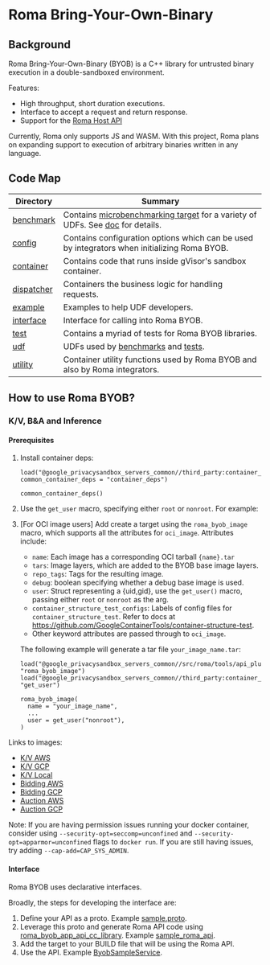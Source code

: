 # Roma Bring-Your-Own-Binary

## Background

Roma Bring-Your-Own-Binary (BYOB) is a C++ library for untrusted binary execution in a
double-sandboxed environment.

Features:

-   High throughput, short duration executions.
-   Interface to accept a request and return response.
-   Support for the [Roma Host API](/docs/roma/host_api.md)

Currently, Roma only supports JS and WASM. With this project, Roma plans on expanding support to
execution of arbitrary binaries written in any language.

## Code Map

<!-- prettier-ignore-start -->
<!-- markdownlint-disable line-length -->
| Directory                                | Summary                                                                                                                                                 |
| ---------------------------------------- | ------------------------------------------------------------------------------------------------------------------------------------------------------- |
| [benchmark](/src/roma/byob/benchmark/)   | Contains [microbenchmarking target](https://github.com/google/benchmark) for a variety of UDFs. See [doc](/docs/roma/byob/Benchmarking.md) for details. |
| [config](/src/roma/byob/config/)         | Contains configuration options which can be used by integrators when initializing Roma BYOB.                                                            |
| [container](/src/roma/byob/container/)   | Contains code that runs inside gVisor's sandbox container.                                                                                              |
| [dispatcher](/src/roma/byob/dispatcher/) | Containers the business logic for handling requests.                                                                                                    |
| [example](/src/roma/byob/example/)       | Examples to help UDF developers.                                                                                                                        |
| [interface](/src/roma/byob/interface/)   | Interface for calling into Roma BYOB.                                                                                                                   |
| [test](/src/roma/byob/test/)             | Contains a myriad of tests for Roma BYOB libraries.                                                                                                     |
| [udf](/src/roma/byob/sample_udf/)        | UDFs used by [benchmarks](/src/roma/byob/benchmark/) and [tests](/src/roma/byob/test/).                                                                 |
| [utility](/src/roma/byob/utility/)       | Container utility functions used by Roma BYOB and also by Roma integrators.                                                                             |
<!-- markdownlint-enable line-length -->
<!-- prettier-ignore-end -->

## How to use Roma BYOB?

### K/V, B&A and Inference

#### Prerequisites

1. Install container deps:

    ```bazel
    load("@google_privacysandbox_servers_common//third_party:container_deps.bzl", common_container_deps = "container_deps")

    common_container_deps()
    ```

1. Use the `get_user` macro, specifying either `root` or `nonroot`. For example:

1. [For OCI image users] Add create a target using the `roma_byob_image` macro, which supports all
   the attributes for `oci_image`. Attributes include:

    - `name`: Each image has a corresponding OCI tarball `{name}.tar`
    - `tars`: Image layers, which are added to the BYOB base image layers.
    - `repo_tags`: Tags for the resulting image.
    - `debug`: boolean specifying whether a debug base image is used.
    - `user`: Struct representing a {uid,gid}, use the `get_user()` macro, passing either `root` or
      `nonroot` as the arg.
    - `container_structure_test_configs`: Labels of config files for `container_structure_test`.
      Refer to docs at <https://github.com/GoogleContainerTools/container-structure-test>.
    - Other keyword attributes are passed through to `oci_image`.

    The following example will generate a tar file `your_image_name.tar`:

    ```bazel
    load("@google_privacysandbox_servers_common//src/roma/tools/api_plugin:roma_api.bzl", "roma_byob_image")
    load("@google_privacysandbox_servers_common//third_party:container_deps.bzl", "get_user")

    roma_byob_image(
      name = "your_image_name",
      ...
      user = get_user("nonroot"),
    )
    ```

Links to images:

-   [K/V AWS](https://github.com/privacysandbox/protected-auction-key-value-service/blob/5d586e0046e7b482e70c1b97bf322a923340bfab/production/packaging/aws/data_server/BUILD.bazel#L63)
-   [K/V GCP](https://github.com/privacysandbox/protected-auction-key-value-service/blob/5d586e0046e7b482e70c1b97bf322a923340bfab/production/packaging/gcp/data_server/BUILD.bazel#L119)
-   [K/V Local](https://github.com/privacysandbox/protected-auction-key-value-service/blob/5d586e0046e7b482e70c1b97bf322a923340bfab/production/packaging/local/data_server/BUILD.bazel#L73)
-   [Bidding AWS](https://github.com/privacysandbox/bidding-auction-servers/blob/c98a51c7dc11de92e9c8fb719242a033e620a1b4/production/packaging/aws/bidding_service/BUILD#L89)
-   [Bidding GCP](https://github.com/privacysandbox/bidding-auction-servers/blob/c98a51c7dc11de92e9c8fb719242a033e620a1b4/production/packaging/gcp/bidding_service/BUILD#L79)
-   [Auction AWS](https://github.com/privacysandbox/bidding-auction-servers/blob/c98a51c7dc11de92e9c8fb719242a033e620a1b4/production/packaging/aws/auction_service/BUILD#L73)
-   [Auction GCP](https://github.com/privacysandbox/bidding-auction-servers/blob/c98a51c7dc11de92e9c8fb719242a033e620a1b4/production/packaging/gcp/auction_service/BUILD#L66)

Note: If you are having permission issues running your docker container, consider using
`--security-opt=seccomp=unconfined` and `--security-opt=apparmor=unconfined` flags to `docker run`.
If you are still having issues, try adding `--cap-add=CAP_SYS_ADMIN`.

#### Interface

Roma BYOB uses declarative interfaces.

Broadly, the steps for developing the interface are:

1. Define your API as a proto. Example [sample.proto](/src/roma/byob/sample_udf/sample.proto).
1. Leverage this proto and generate Roma API code using
   [roma_byob_app_api_cc_library](/src/roma/tools/api_plugin/roma_api.bzl). Example
   [sample_roma_api](/src/roma/byob/sample_udf/BUILD.bazel).
1. Add the target to your BUILD file that will be using the Roma API.
1. Use the API. Example [ByobSampleService](/src/roma/byob/benchmark/roma_byob_benchmark.cc).
